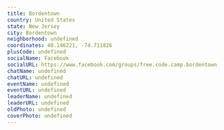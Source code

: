 ```yaml
---
title: Bordentown
country: United States
state: New Jersey
city: Bordentown
neighborhood: undefined
coordinates: 40.146221, -74.711826
plusCode: undefined
socialName: Facebook
socialURL: https://www.facebook.com/groups/free.code.camp.bordentown
chatName: undefined
chatURL: undefined
eventName: undefined
eventURL: undefined
leaderName: undefined
leaderURL: undefined
oldPhoto: undefined
coverPhoto: undefined
---
```

